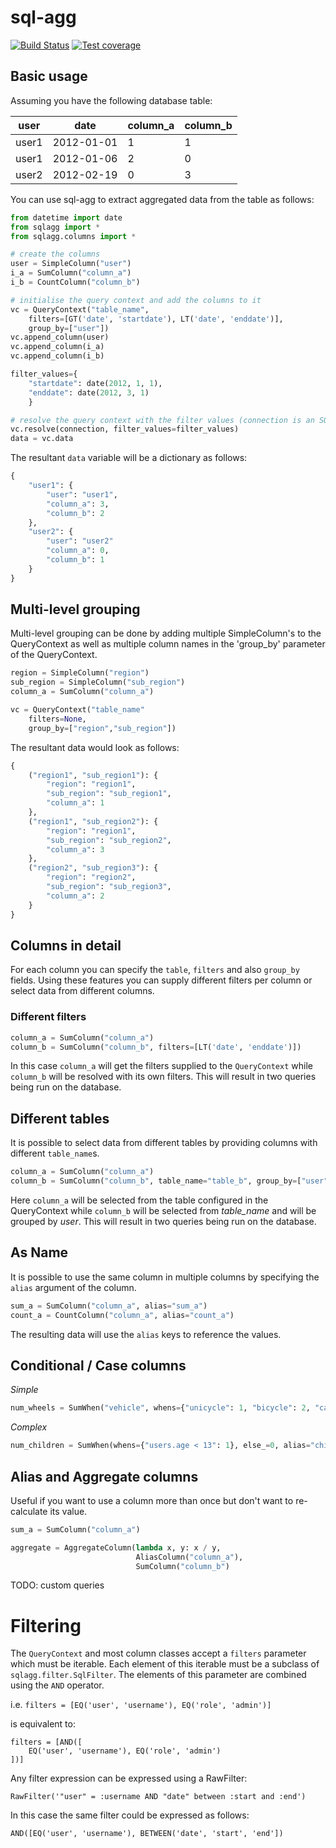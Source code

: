 # sql-agg
[![Build Status](https://travis-ci.org/dimagi/sql-agg.png)](https://travis-ci.org/dimagi/sql-agg)
[![Test coverage](https://coveralls.io/repos/dimagi/sql-agg/badge.png?branch=master)](https://coveralls.io/r/dimagi/sql-agg)

## Basic usage
Assuming you have the following database table:

| user  |    date    | column_a    | column_b    |
|-------|------------|-------------|-------------|
| user1 | 2012-01-01 |      1      |      1      |
| user1 | 2012-01-06 |      2      |      0      |
| user2 | 2012-02-19 |      0      |      3      |

You can use sql-agg to extract aggregated data from the table as follows:

```python
from datetime import date
from sqlagg import *
from sqlagg.columns import *

# create the columns
user = SimpleColumn("user")
i_a = SumColumn("column_a")
i_b = CountColumn("column_b")

# initialise the query context and add the columns to it
vc = QueryContext("table_name",
    filters=[GT('date', 'startdate'), LT('date', 'enddate')],
    group_by=["user"])
vc.append_column(user)
vc.append_column(i_a)
vc.append_column(i_b)

filter_values={
    "startdate": date(2012, 1, 1),
    "enddate": date(2012, 3, 1)
    }

# resolve the query context with the filter values (connection is an SQLAlchemy connection)
vc.resolve(connection, filter_values=filter_values)
data = vc.data
```

The resultant `data` variable will be a dictionary as follows:
```python
{
    "user1": {
        "user": "user1",
        "column_a": 3,
        "column_b": 2
    },
    "user2": {
        "user": "user2"
        "column_a": 0,
        "column_b": 1
    }
}
```

## Multi-level grouping
Multi-level grouping can be done by adding multiple SimpleColumn's to the QueryContext as well as multiple column names in
the 'group_by' parameter of the QueryContext.

```python
region = SimpleColumn("region")
sub_region = SimpleColumn("sub_region")
column_a = SumColumn("column_a")

vc = QueryContext("table_name"
    filters=None,
    group_by=["region","sub_region"])
```

The resultant data would look as follows:
```python
{
    ("region1", "sub_region1"): {
        "region": "region1",
        "sub_region": "sub_region1",
        "column_a": 1
    },
    ("region1", "sub_region2"): {
        "region": "region1",
        "sub_region": "sub_region2",
        "column_a": 3
    },
    ("region2", "sub_region3"): {
        "region": "region2",
        "sub_region": "sub_region3",
        "column_a": 2
    }
}
```

## Columns in detail
For each column you can specify the `table`, `filters` and also `group_by` fields. Using these features you can supply
different filters per column or select data from different columns.

### Different filters
```python
column_a = SumColumn("column_a")
column_b = SumColumn("column_b", filters=[LT('date', 'enddate')])
```

In this case `column_a` will get the filters supplied to the `QueryContext` while `column_b` will be resolved with its own
filters. This will result in two queries being run on the database.

## Different tables
It is possible to select data from different tables by providing columns with different `table_name`s.

```python
column_a = SumColumn("column_a")
column_b = SumColumn("column_b", table_name="table_b", group_by=["user"])
```

Here `column_a` will be selected from the table configured in the QueryContext while `column_b` will be selected from
*table_name* and will be grouped by *user*. This will result in two queries being run on the database.

## As Name
It is possible to use the same column in multiple columns by specifying the `alias` argument of the column.

```python
sum_a = SumColumn("column_a", alias="sum_a")
count_a = CountColumn("column_a", alias="count_a")
```

The resulting data will use the `alias` keys to reference the values.

## Conditional / Case columns
*Simple*
```python
num_wheels = SumWhen("vehicle", whens={"unicycle": 1, "bicycle": 2, "car": 4}, else_=0, alias="num_wheels")
```

*Complex*
```python
num_children = SumWhen(whens={"users.age < 13": 1}, else_=0, alias="children")
```

## Alias and Aggregate columns
Useful if you want to use a column more than once but don't want to re-calculate its value.
```python
sum_a = SumColumn("column_a")

aggregate = AggregateColumn(lambda x, y: x / y,
                            AliasColumn("column_a"),
                            SumColumn("column_b")
```
TODO: custom queries

# Filtering
The `QueryContext` and most column classes accept a `filters` parameter which must be iterable.
Each element of this iterable must be a subclass of `sqlagg.filter.SqlFilter`. The elements of this
parameter are combined using the `AND` operator.

i.e.
`filters = [EQ('user', 'username'), EQ('role', 'admin')]`

is equivalent to:

```
filters = [AND([
    EQ('user', 'username'), EQ('role', 'admin')
])]
```


Any filter expression can be expressed using a RawFilter:

`RawFilter('"user" = :username AND "date" between :start and :end')`

In this case the same filter could be expressed as follows:

`AND([EQ('user', 'username'), BETWEEN('date', 'start', 'end'])`
